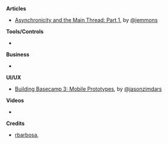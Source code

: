 **Articles** 

* [Asynchronicity and the Main Thread: Part 1](http://www.figure.ink/blog/2015/11/15/asynchronicity-and-the-main-thread-part-1), by [@jemmons](https://twitter.com/jemmons)


**Tools/Controls**

* 


**Business**

* 


**UI/UX**

* [Building Basecamp 3: Mobile Prototypes](https://signalvnoise.com/posts/3978-building-basecamp-3-mobile-prototypes), by [@jasonzimdars](https://twitter.com/jasonzimdars)

**Videos**

* 
**Credits**

* [rbarbosa](https://github.com/rbarbosa), 